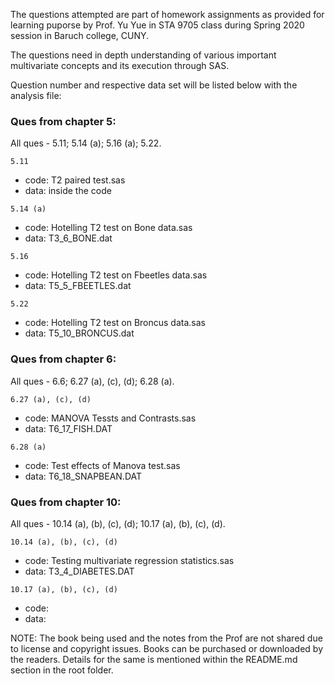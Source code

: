 The questions attempted are part of homework assignments as provided for learning puporse by Prof. Yu Yue in STA 9705 class during Spring 2020 session in Baruch college, CUNY.

The questions need in depth understanding of various important multivariate concepts and its execution through SAS.

Question number and respective data set will be listed below with the analysis file:

### Ques from chapter 5:
All ques - 5.11; 5.14 (a); 5.16 (a); 5.22.

```5.11```
- code: T2 paired test.sas
- data: inside the code

```5.14 (a)```
- code: Hotelling T2 test on Bone data.sas
- data: T3_6_BONE.dat

```5.16```
- code: Hotelling T2 test on Fbeetles data.sas
- data: T5_5_FBEETLES.dat

```5.22```
- code: Hotelling T2 test on Broncus data.sas
- data: T5_10_BRONCUS.dat


### Ques from chapter 6:
All ques - 6.6; 6.27 (a), (c), (d); 6.28 (a).

```6.27 (a), (c), (d)```
- code: MANOVA Tessts and Contrasts.sas
- data: T6_17_FISH.DAT

```6.28 (a)```
- code: Test effects of Manova test.sas
- data: T6_18_SNAPBEAN.DAT


### Ques from chapter 10:
All ques - 10.14 (a), (b), (c), (d); 10.17 (a), (b), (c), (d).

```10.14 (a), (b), (c), (d)```
- code: Testing multivariate regression statistics.sas
- data: T3_4_DIABETES.DAT

```10.17 (a), (b), (c), (d)```
- code:
- data:

NOTE: The book being used and the notes from the Prof are not shared due to license and copyright issues. Books can be purchased or downloaded by the readers. Details for the same is mentioned within the README.md section in the root folder.
